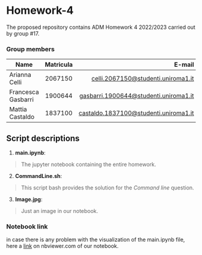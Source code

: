 # Homework-4
The proposed repository contains ADM Homework 4 2022/2023 carried out by group #17.
### Group members
| Name               | Matricula     | E-mail                                |
| ------------------ |:-------------:| -------------------------------------:|
| Arianna Celli      | 2067150       | celli.2067150@studenti.uniroma1.it    |
| Francesca Gasbarri | 1900644       | gasbarri.1900644@studenti.uniroma1.it |
| Mattia Castaldo    | 1837100       | castaldo.1837100@studenti.uniroma1.it |
## Script descriptions
1. **main.ipynb**:<br>
> The jupyter notebook containing the entire homework.
2. **CommandLine.sh**:<r>
> This script bash provides the solution for the *Command line* question.
3. **Image.jpg**:
> Just an image in our notebook.
### Notebook link
in case there is any problem with the visualization of the main.ipynb file, here a [link](https://nbviewer.org/github/MattiaCastaldo/Homework-4/blob/main/main.ipynb#) on nbviewer.com of our notebook.
